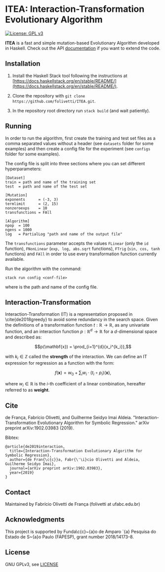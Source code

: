 # ITEA: Interaction-Transformation Evolutionary Algorithm

[![License: GPL v3](https://img.shields.io/badge/License-GPL%20v3-blue.svg)](https://github.com/folivetti/ITEA/blob/master/LICENSE)

**ITEA** is a fast and simple mutation-based Evolutionary Algorithm developed in Haskell. Check out the API [documentation](https://folivetti.github.io/ITEA/) if you want to extend the code.

## Installation

1. Install the Haskell Stack tool following the instructions at [https://docs.haskellstack.org/en/stable/README/](https://docs.haskellstack.org/en/stable/README/).

2. Clone the repository with `git clone https://github.com/folivetti/ITEA.git`.

3. In the repository root directory run `stack build` (and wait patiently).

## Running

In order to run the algorithm, first create the training and test set files as a comma separated values without a header (see `datasets` folder for some examples) and then create a config file for the experiment (see `configs` folder for some examples).

The config file is split into three sections where you can set different hyperparameters:

```
[Dataset]
train = path and name of the training set
test  = path and name of the test set

[Mutation]
exponents      = (-3, 3) 
termlimit      = (2, 15)
nonzeroexps    = 10
transfunctions = FAll

[Algorithm]
npop  = 100
ngens = 1000
log   = PartialLog "path and name of the output file"
```

The `transfunctions` parameter accepts the values `FLinear` (only the `id` function), `FNonLinear` (`exp, log, abs.sqrt` functions), `FTrig` (`sin, cos, tanh` functions) and `FAll` in order to use every transformation function currently available.

Run the algorithm with the command:

```
stack run config <conf-file> 
```

where <conf-file> is the path and name of the config file.

## Interaction-Transformation

Interaction-Transformation (IT) is a representation proposed in \cite{de2018greedy} to avoid some redundancy in the search space.
Given the definitions of a transformation function $t: \mathbb{R} \rightarrow \mathbb{R}$, as any univariate function, and an interaction function $p: \mathbb{R}^{d} \rightarrow \mathbb{R}$ for a $d$-dimensional space and described as:

$$p(\mathbf{x}) = \prod_{i=1}^{d}{x_i^{k_i}},$$

with $k_i \in \mathbb{Z}$ called the **strength** of the interaction. We can define an IT expression for regression as a function with the form:

$$
f(\mathbf{x}) = w_0 + \sum_{i}{w_i \cdot (t_i \circ p_i) (\mathbf{x})},
$$

where $w_i \in \mathbb{R}$ is the $i$-th coefficient of a linear combination, hereafter referred to as **weight**.


## Cite

de França, Fabrício Olivetti, and Guilherme Seidyo Imai Aldeia. "Interaction-Transformation Evolutionary Algorithm for Symbolic Regression." arXiv preprint arXiv:1902.03983 (2019).

Bibtex:

    @article{de2019interaction,
      title={Interaction-Transformation Evolutionary Algorithm for Symbolic Regression},
      author={de Fran{\c{c}}a, Fabr{\'\i}cio Olivetti and Aldeia, Guilherme Seidyo Imai},
      journal={arXiv preprint arXiv:1902.03983},
      year={2019}
    }
    
## Contact

Maintained by Fabrício Olivetti de França (folivetti at ufabc.edu.br)

## Acknowledgments

This project is supported by Funda\c{c}\~{a}o de Amparo \`{a} Pesquisa do Estado de S\~{a}o Paulo (FAPESP), grant number 2018/14173-8.

## License

GNU GPLv3, see [LICENSE](LICENSE)

